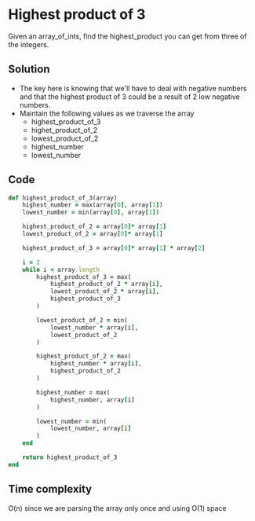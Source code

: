 # Highest product of 3
Given an array_of_ints, find the highest_product you can get from three of the integers.

## Solution
- The key here is knowing that we'll have to deal with negative numbers and that the highest product of 3 could be a result of 2 low negative numbers.
- Maintain the following values as we traverse the array
    - highest_product_of_3
    - highet_product_of_2
    - lowest_product_of_2
    - highest_number
    - lowest_number

## Code
```ruby
def highest_product_of_3(array)
    highest_number = max(array[0], array[1])
    lowest_number = min(array[0], array[1])

    highest_product_of_2 = array[0]* array[1]
    lowest_product_of_2 = array[0]* array[1]

    highest_product_of_3 = array[0]* array[1] * array[2]

    i = 2
    while i < array.length
        highest_product_of_3 = max(
            highest_product_of_2 * array[i],
            lowest_product_of_2 * array[i],
            highest_product_of_3
        )

        lowest_product_of_2 = min(
            lowest_number * array[i],
            lowest_product_of_2
        )

        highest_product_of_2 = max(
            highest_number * array[i],
            highest_product_of_2
        )

        highest_number = max(
            highest_number, array[i]
        )

        lowest_number = min(
            lowest_number, array[i]
        )
    end

    return highest_product_of_3
end
```

## Time complexity
O(n) since we are parsing the array only once and using O(1) space
